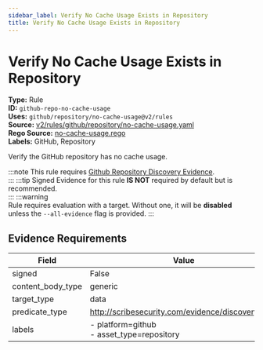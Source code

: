```yaml
---
sidebar_label: Verify No Cache Usage Exists in Repository
title: Verify No Cache Usage Exists in Repository
---  
```

# Verify No Cache Usage Exists in Repository  
**Type:** Rule  
**ID:** `github-repo-no-cache-usage`  
**Uses:** `github/repository/no-cache-usage@v2/rules`  
**Source:** [v2/rules/github/repository/no-cache-usage.yaml](https://github.com/scribe-public/sample-policies/blob/main/v2/rules/github/repository/no-cache-usage.yaml)  
**Rego Source:** [no-cache-usage.rego](https://github.com/scribe-public/sample-policies/blob/main/v2/rules/github/repository/no-cache-usage.rego)  
**Labels:** GitHub, Repository  

Verify the GitHub repository has no cache usage.

:::note 
This rule requires [Github Repository Discovery Evidence](https://scribe-security.netlify.app/docs/platforms/discover#github-discovery).  
::: 
:::tip 
Signed Evidence for this rule **IS NOT** required by default but is recommended.  
::: 
:::warning  
Rule requires evaluation with a target. Without one, it will be **disabled** unless the `--all-evidence` flag is provided.
::: 

## Evidence Requirements  
| Field | Value |
|-------|-------|
| signed | False |
| content_body_type | generic |
| target_type | data |
| predicate_type | http://scribesecurity.com/evidence/discovery/v0.1 |
| labels | - platform=github<br/>- asset_type=repository |

